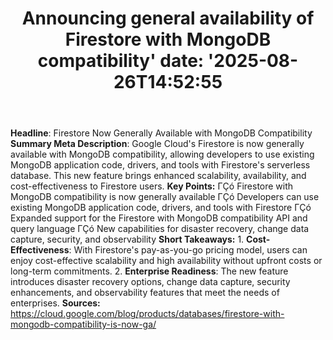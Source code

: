 ﻿---
title: "Announcing general availability of Firestore with MongoDB compatibility'
date: '2025-08-26T14:52:55"
category: "Markets"
summary: ""
slug: "announcing general availability of firestore with mongodb co"
source_urls:
  - "https://cloud.google.com/blog/products/databases/firestore-with-mongodb-compatibility-is-now-ga/"
seo:
  title: "Announcing general availability of Firestore with MongoDB compatibility | Hash n Hedge'
  description: '"
  keywords: ["news", "markets", "brief"]
---
**Headline**:  Firestore Now Generally Available with MongoDB Compatibility  **Summary Meta Description**: Google Cloud's Firestore is now generally available with MongoDB compatibility, allowing developers to use existing MongoDB application code, drivers, and tools with Firestore's serverless database. This new feature brings enhanced scalability, availability, and cost-effectiveness to Firestore users.  **Key Points:**  ΓÇó Firestore with MongoDB compatibility is now generally available ΓÇó Developers can use existing MongoDB application code, drivers, and tools with Firestore ΓÇó Expanded support for the Firestore with MongoDB compatibility API and query language ΓÇó New capabilities for disaster recovery, change data capture, security, and observability  **Short Takeaways:**  1.  **Cost-Effectiveness**: With Firestore's pay-as-you-go pricing model, users can enjoy cost-effective scalability and high availability without upfront costs or long-term commitments. 2.  **Enterprise Readiness**: The new feature introduces disaster recovery options, change data capture, security enhancements, and observability features that meet the needs of enterprises.  **Sources:** https://cloud.google.com/blog/products/databases/firestore-with-mongodb-compatibility-is-now-ga/ 
